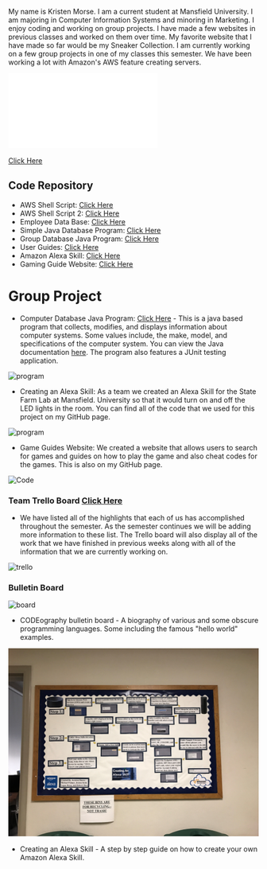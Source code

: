 
My name is Kristen Morse. I am a current student at Mansfield University. I am majoring in Computer Information Systems and minoring in Marketing. I enjoy coding and working on group projects. I have made a few websites in previous classes and worked on them over time. My favorite website that I have made so far would be my Sneaker Collection. I am currently working on a few group projects in one of my classes this semester. We have been working a lot with Amazon's AWS feature creating servers.

![Resume](file:///G:/CIS%20Classes/CIS%20-%202206/CIS%202206/Online%20Morse%20Resume.pdf)

[Click Here](file:///G:/CIS%20Classes/CIS%20-%202206/CIS%202206/Online%20Morse%20Resume.pdf)

## **Code Repository**

* AWS Shell Script: [Click Here](https://github.com/morsek/awsshellscripts)
* AWS Shell Script 2: [Click Here](https://github.com/morsek/awsshellscripts2)
* Employee Data Base: [Click Here](https://github.com/morsek/s2employeedb)
* Simple Java Database Program: [Click Here](https://github.com/Team-Juan/simple_java_program)
* Group Database Java Program: [Click Here](https://github.com/Team-Juan/group_project)
* User Guides: [Click Here](https://github.com/Team-Juan/user-guides/wiki)
* Amazon Alexa Skill: [Click Here](https://github.com/morsek/Team2-Programming-Project-2017/tree/master/AlexaPics)
* Gaming Guide Website: [Click Here](https://github.com/morsek/Team2-Programming-Project-2017/tree/master/documentation)

# Group Project

* Computer Database Java Program: [Click Here](https://github.com/Team-Juan/group_project) - This is a java based program that collects, modifies, and displays information about computer systems. Some values include, the make, model, and specifications of the computer system. You can view the Java documentation [here](https://team-juan.github.io/group_project/index.html). The program also features a JUnit testing application.

![program](https://team-juan.github.io/team-portfolio/images/Program.png)

* Creating an Alexa Skill: As a team we created an Alexa Skill for the State Farm Lab at Mansfield. University so that it would turn on and off the LED lights in the room. You can find all of the code that we used for this project on my GitHub page.

![program](https://raw.githubusercontent.com/morsek/Team2-Programming-Project-2017/master/AlexaPics/SkillInteractionModel.PNG)

* Game Guides Website: We created a website that allows users to search for games and guides on how to play the game and also cheat codes for the games. This is also on my GitHub page.

![Code](https://github.com/morsek/Team2-Programming-Project-2017/tree/master/html/image-slider)

### Team Trello Board [Click Here](https://trello.com/b/HXoNnVhw/team-1)

* We have listed all of the highlights that each of us has accomplished throughout the semester. As the semester continues we will be adding more information to these list. The Trello board will also display all of the work that we have finished in previous weeks along with all of the information that we are currently working on.

![trello](https://team-juan.github.io/team-portfolio/images/trello.JPG)

### Bulletin Board

![board](https://team-juan.github.io/team-portfolio/images/photo.jpg)

* CODEography bulletin board - A biography of various and some obscure programming languages. Some including the famous "hello world" examples.

![board](https://raw.githubusercontent.com/morsek/Team2-Programming-Project-2017/master/Bulletin%20Board%20Finished.jpg)

* Creating an Alexa Skill - A step by step guide on how to create your own Amazon Alexa Skill.

